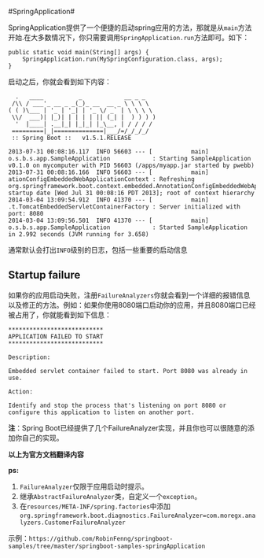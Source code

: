 #SpringApplication#



SpringApplication提供了一个便捷的启动spring应用的方法，那就是从`main`方法开始.在大多数情况下，你只需要调用`SpringApplication.run`方法即可。如下：

	public static void main(String[] args) {
	    SpringApplication.run(MySpringConfiguration.class, args);
	}


启动之后，你就会看到如下内容：

	  .   ____          _            __ _ _
	 /\\ / ___'_ __ _ _(_)_ __  __ _ \ \ \ \
	( ( )\___ | '_ | '_| | '_ \/ _` | \ \ \ \
	 \\/  ___)| |_)| | | | | || (_| |  ) ) ) )
	  '  |____| .__|_| |_|_| |_\__, | / / / /
	 =========|_|==============|___/=/_/_/_/
	 :: Spring Boot ::   v1.5.1.RELEASE
	
	2013-07-31 00:08:16.117  INFO 56603 --- [           main] o.s.b.s.app.SampleApplication            : Starting SampleApplication v0.1.0 on mycomputer with PID 56603 (/apps/myapp.jar started by pwebb)
	2013-07-31 00:08:16.166  INFO 56603 --- [           main] ationConfigEmbeddedWebApplicationContext : Refreshing org.springframework.boot.context.embedded.AnnotationConfigEmbeddedWebApplicationContext@6e5a8246: startup date [Wed Jul 31 00:08:16 PDT 2013]; root of context hierarchy
	2014-03-04 13:09:54.912  INFO 41370 --- [           main] .t.TomcatEmbeddedServletContainerFactory : Server initialized with port: 8080
	2014-03-04 13:09:56.501  INFO 41370 --- [           main] o.s.b.s.app.SampleApplication            : Started SampleApplication in 2.992 seconds (JVM running for 3.658)


通常默认会打出`INFO`级别的日志，包括一些重要的启动信息

## Startup failure ##



如果你的应用启动失败，注册`FailureAnalyzers`你就会看到一个详细的报错信息以及修正的方法。例如：如果你使用8080端口启动你的应用，并且8080端口已经被占用了，你就能看到如下信息：

	***************************
	APPLICATION FAILED TO START
	***************************
	
	Description:
	
	Embedded servlet container failed to start. Port 8080 was already in use.
	
	Action:
	
	Identify and stop the process that's listening on port 8080 or configure this application to listen on another port.
	



**注**：Spring Boot已经提供了几个FailureAnalyzer实现，并且你也可以很随意的添加你自己的实现。

**以上为官方文档翻译内容**



**ps:**

1. `FailureAnalyzer`仅限于应用启动时提示。
2. 继承`AbstractFailureAnalyzer`类，自定义一个`exception`。
3. 在`resources/META-INF/spring.factories`中添加`org.springframework.boot.diagnostics.FailureAnalyzer=com.moregx.analyzers.CustomerFailureAnalyzer`


示例：`https://github.com/RobinFenng/springboot-samples/tree/master/springboot-samples-springApplication`